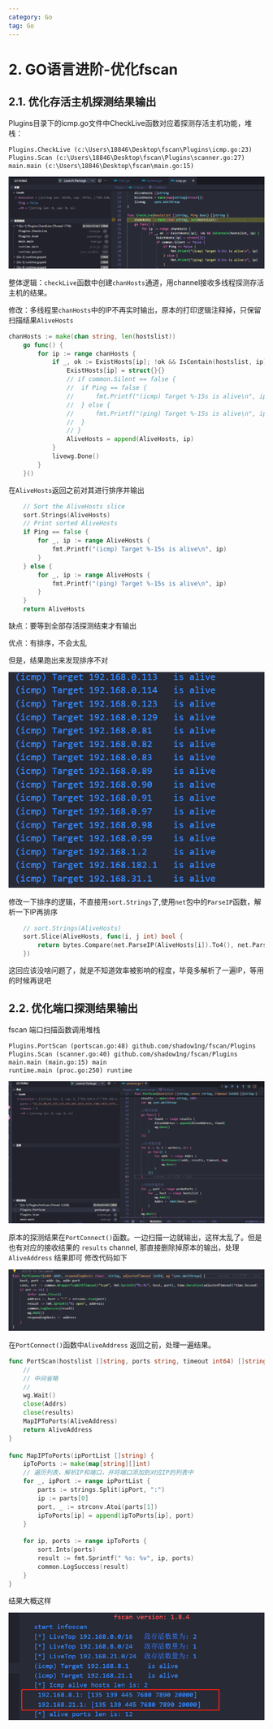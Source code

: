 ```yaml
---
category: Go
tag: Go
---
```


# 2. GO语言进阶-优化fscan

## 2.1. 优化存活主机探测结果输出

Plugins目录下的icmp.go文件中CheckLive函数对应着探测存活主机功能，堆栈：

```
Plugins.CheckLive (c:\Users\18846\Desktop\fscan\Plugins\icmp.go:23)
Plugins.Scan (c:\Users\18846\Desktop\fscan\Plugins\scanner.go:27)
main.main (c:\Users\18846\Desktop\fscan\main.go:15)
```

![image-20240818193210381](./img/2_fscanPro/image-20240818193210381.png)

整体逻辑：`checkLive`函数中创建`chanHosts`通道，用channel接收多线程探测存活主机的结果。

修改：多线程里`chanHosts`中的IP不再实时输出，原本的打印逻辑注释掉，只保留扫描结果`AliveHosts`

```go
chanHosts := make(chan string, len(hostslist))
	go func() {
		for ip := range chanHosts {
			if _, ok := ExistHosts[ip]; !ok && IsContain(hostslist, ip) {
				ExistHosts[ip] = struct{}{}
				// if common.Silent == false {
				// 	if Ping == false {
				// 		fmt.Printf("(icmp) Target %-15s is alive\n", ip)
				// 	} else {
				// 		fmt.Printf("(ping) Target %-15s is alive\n", ip)
				// 	}
				// }
				AliveHosts = append(AliveHosts, ip)
			}
			livewg.Done()
		}
	}()
```

在`AliveHosts`返回之前对其进行排序并输出

```go
	// Sort the AliveHosts slice
	sort.Strings(AliveHosts)
	// Print sorted AliveHosts
	if Ping == false {
		for _, ip := range AliveHosts {
			fmt.Printf("(icmp) Target %-15s is alive\n", ip)
		}
	} else {
		for _, ip := range AliveHosts {
			fmt.Printf("(ping) Target %-15s is alive\n", ip)
		}
	}
	return AliveHosts
```

缺点：要等到全部存活探测结束才有输出

优点：有排序，不会太乱

但是，结果跑出来发现排序不对

![image-20240818214317217](./img/2_fscanPro/image-20240818214317217.png)

修改一下排序的逻辑，不直接用`sort.Strings`了,使用`net`包中的`ParseIP`函数，解析一下IP再排序

```go
	// sort.Strings(AliveHosts)
	sort.Slice(AliveHosts, func(i, j int) bool {
		return bytes.Compare(net.ParseIP(AliveHosts[i]).To4(), net.ParseIP(AliveHosts[j]).To4()) < 0
	})
```

这回应该没啥问题了，就是不知道效率被影响的程度，毕竟多解析了一遍IP，等用的时候再说吧

## 2.2. 优化端口探测结果输出

fscan 端口扫描函数调用堆栈

```
Plugins.PortScan (portscan.go:48) github.com/shadow1ng/fscan/Plugins
Plugins.Scan (scanner.go:40) github.com/shadow1ng/fscan/Plugins
main.main (main.go:15) main
runtime.main (proc.go:250) runtime
```

![image-20240819095429072](img/2_fscanPro/image-20240819095429072.png)

原本的探测结果在`PortConnect()`函数。一边扫描一边就输出，这样太乱了。但是也有对应的接收结果的 `results` channel, 那直接删除掉原本的输出，处理 `AliveAddress` 结果即可 修改代码如下

![image-20240819095521796](img/2_fscanPro/image-20240819095521796.png)

在`PortConnect()`函数中`AliveAddress` 返回之前，处理一遍结果。

```go
func PortScan(hostslist []string, ports string, timeout int64) []string {
    //
	// 中间省略
    // 
	wg.Wait()
	close(Addrs)
	close(results)
	MapIPToPorts(AliveAddress)
	return AliveAddress
}

func MapIPToPorts(ipPortList []string) {
	ipToPorts := make(map[string][]int)
	// 遍历列表，解析IP和端口，并将端口添加到对应IP的列表中
	for _, ipPort := range ipPortList {
		parts := strings.Split(ipPort, ":")
		ip := parts[0]
		port, _ := strconv.Atoi(parts[1])
		ipToPorts[ip] = append(ipToPorts[ip], port)
	}

	for ip, ports := range ipToPorts {
		sort.Ints(ports)
		result := fmt.Sprintf(" %s: %v", ip, ports)
		common.LogSuccess(result)
	}
}
```

结果大概这样

![image-20240819101048478](img/2_fscanPro/image-20240819101048478.png)

